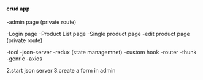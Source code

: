#### crud app

-admin page (private route)

-Login page
-Product List page
-Single product page
-edit product page (private route)

-tool
 -json-server
-redux (state managemnet)
-custom hook
-router
-thunk
-genric 
-axios


2.start json server 
3.create a form in admin 